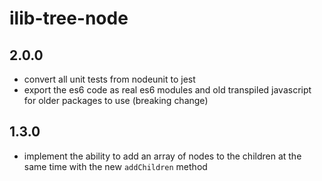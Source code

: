 # ilib-tree-node

## 2.0.0

-   convert all unit tests from nodeunit to jest
-   export the es6 code as real es6 modules and old transpiled javascript
    for older packages to use (breaking change)

## 1.3.0

-   implement the ability to add an array of nodes to the children at the
    same time with the new `addChildren` method
